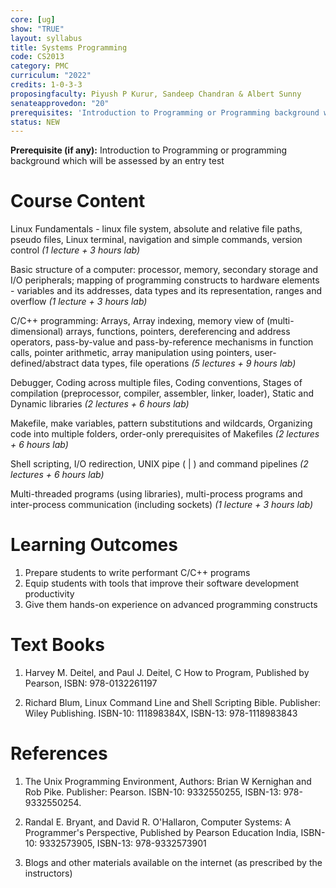 ```yaml
---
core: [ug]
show: "TRUE"
layout: syllabus
title: Systems Programming
code: CS2013
category: PMC
curriculum: "2022"
credits: 1-0-3-3
proposingfaculty: Piyush P Kurur, Sandeep Chandran & Albert Sunny
senateapprovedon: "20"
prerequisites: 'Introduction to Programming or Programming background which will be assessed by an entry test '
status: NEW
---
```

**Prerequisite (if any):** Introduction to Programming or programming background which will be assessed by an entry test

# Course Content

Linux Fundamentals - linux file system, absolute and relative file
paths, pseudo files, Linux terminal, navigation and simple commands,
version control *(1 lecture + 3 hours lab)*

Basic structure of a computer: processor, memory, secondary storage and
I/O peripherals; mapping of programming constructs to hardware elements - variables and its addresses, data types and its representation, ranges
and overflow *(1 lecture + 3 hours lab)*

C/C++ programming: Arrays, Array indexing, memory view of
(multi-dimensional) arrays, functions, pointers, dereferencing and
address operators, pass-by-value and pass-by-reference mechanisms in
function calls, pointer arithmetic, array manipulation using pointers,
user-defined/abstract data types, file operations *(5 lectures + 9 hours
lab)*

Debugger, Coding across multiple files, Coding conventions, Stages of
compilation (preprocessor, compiler, assembler, linker, loader), Static
and Dynamic libraries *(2 lectures + 6 hours lab)*

Makefile, make variables, pattern substitutions and wildcards,
Organizing code into multiple folders, order-only prerequisites of
Makefiles *(2 lectures + 6 hours lab)*

Shell scripting, I/O redirection, UNIX pipe ( \| ) and command pipelines
*(2 lectures + 6 hours lab)*

Multi-threaded programs (using libraries), multi-process programs and
inter-process communication (including sockets) *(1 lecture + 3 hours
lab)*

# Learning Outcomes

1.  Prepare students to write performant C/C++ programs
2.  Equip students with tools that improve their software development productivity
3.  Give them hands-on experience on advanced programming constructs

# Text Books

1.  Harvey M. Deitel, and Paul J. Deitel, C How to Program, Published by Pearson, ISBN: 978-0132261197

2.  Richard Blum, Linux Command Line and Shell Scripting Bible.  Publisher: Wiley Publishing. ISBN-10: 111898384X, ISBN-13: 978-1118983843

# References

1.  The Unix Programming Environment, Authors: Brian W Kernighan and Rob  Pike. Publisher: Pearson. ISBN-10: 9332550255, ISBN-13: 978-9332550254.

2.  Randal E. Bryant, and David R. O\'Hallaron, Computer Systems: A Programmer\'s Perspective, Published by Pearson Education India, ISBN-10: 9332573905, 
ISBN-13: 978-9332573901

3.  Blogs and other materials available on the internet (as prescribed by the instructors)



